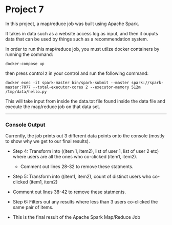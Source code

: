 
# Project 7
In this project, a map/reduce job was built using Apache Spark. 

It takes in data such as a website access log as input, and then it ouputs data that can be used by things such as a recommendation system.

In order to run this map/reduce job, you must utilze docker containers by running the command:

    docker-compose up

then press control z in your control and run the following command:

    docker exec -it spark-master bin/spark-submit --master spark://spark-master:7077 --total-executor-cores 2 --executor-memory 512m /tmp/data/hello.py
    
This will take input from inside the data.txt file found inside the data file and execute the map/reduce job on that data set.

---
### Console Output

Currently, the job prints out 3 different data points onto the console (mostly to show why we get to our final results).

* Step 4: Transform into ((item 1, item2), list of user 1, list of user 2 etc) where users are all the ones who co-clicked (item1, item2).
  * Comment out lines 28-32 to remove these statments.

* Step 5: Transform into ((item1, item2), count of distinct users who co-clicked (item1, item2)
 * Comment out lines 38-42 to remove these statments.

* Step 6: Filters out any results where less than 3 users co-clicked the same pair of items.
 * This is the final result of the Apache Spark Map/Reduce Job




